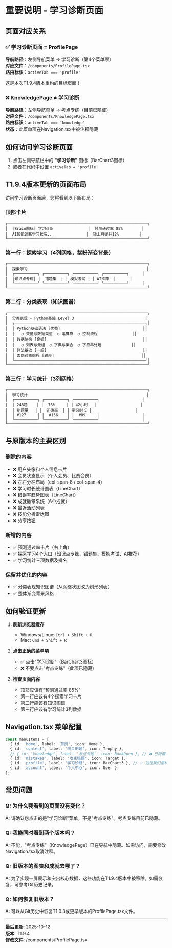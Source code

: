# 重要说明 - 学习诊断页面

## 页面对应关系

### ✅ 学习诊断页面 = ProfilePage
**导航路径**：左侧导航菜单 → 学习诊断（第4个菜单项）  
**对应文件**：`/components/ProfilePage.tsx`  
**路由标识**：`activeTab === 'profile'`

这是本次T1.9.4版本重构的目标页面！

### ❌ KnowledgePage ≠ 学习诊断
**导航路径**：左侧导航菜单 → 考点专练（目前已隐藏）  
**对应文件**：`/components/KnowledgePage.tsx`  
**路由标识**：`activeTab === 'knowledge'`  
**状态**：此菜单项在Navigation.tsx中被注释隐藏

## 如何访问学习诊断页面

1. 点击左侧导航栏中的 **"学习诊断"** 图标（BarChart3图标）
2. 或者在代码中设置 `activeTab = 'profile'`

## T1.9.4版本更新的页面布局

访问学习诊断页面后，您将看到以下新布局：

### 顶部卡片
```
┌─────────────────────────────────────────────────────────────┐
│  [Brain图标] 学习诊断               │  预测通过率 85%        │
│  AI智能诊断学习状况...              │  较上月提升12%         │
└─────────────────────────────────────────────────────────────┘
```

### 第一行：探索学习（4列网格，紫粉渐变背景）
```
┌─────────────────────────────────────────────────────────────┐
│  探索学习                                                    │
│  ┌──────────┐ ┌──────────┐ ┌──────────┐ ┌──────────┐      │
│  │知识点专练│ │  错题集  │ │ 模拟考试 │ │ AI推荐  │      │
│  └──────────┘ └──────────┘ └──────────┘ └──────────┘      │
└─────────────────────────────────────────────────────────────┘
```

### 第二行：分类表现（知识图谱）
```
┌─────────────────────────────────────────────────────────────┐
│  分类表现 - Python基础 Level 3                               │
│  ┌─────────────────────────────────────────────────────────┐│
│  │ Python基础语法 [优秀]                                    ││
│  │   ○ 变量与数据类型  ○ 运算符  ○ 控制流程               ││
│  │ 数据结构 [良好]                                          ││
│  │   ○ 列表与元组  ○ 字典与集合  ○ 字符串处理             ││
│  │ 算法基础 [一般]                                          ││
│  │ 面向对象编程 [较差]                                      ││
│  └─────────────────────────────────────────────────────────┘│
└─────────────────────────────────────────────────────────────┘
```

### 第三行：学习统计（3列网格）
```
┌─────────────────────────────────────────────────────────────┐
│  学习统计                                                    │
│  ┌──────────┐ ┌──────────┐ ┌──────────┐                   │
│  │ 248题    │ │  78%     │ │ 42小时   │                   │
│  │ 刷题量   │ │  正确率  │ │ 学习时长 │                   │
│  │ #127     │ │  #156    │ │  #89     │                   │
│  └──────────┘ └──────────┘ └──────────┘                   │
└─────────────────────────────────────────────────────────────┘
```

## 与原版本的主要区别

### 删除的内容
- ❌ 用户头像和个人信息卡片
- ❌ 会员状态显示（个人会员、比赛会员）
- ❌ 左右分栏布局（col-span-8 / col-span-4）
- ❌ 学习时长统计图表（LineChart）
- ❌ 错误率趋势图表（LineChart）
- ❌ 成就徽章系统（6个成就）
- ❌ 最近活动列表
- ❌ 技能分析雷达图
- ❌ 分享按钮

### 新增的内容
- ✅ 预测通过率卡片（右上角）
- ✅ 探索学习4个入口（知识点专练、错题集、模拟考试、AI推荐）
- ✅ 学习统计三项数据及排名

### 保留并优化的内容
- ✅ 分类表现知识图谱（从网络状图改为树形列表）
- ✅ 整体渐变背景风格

## 如何验证更新

1. **刷新浏览器缓存**
   - Windows/Linux: `Ctrl + Shift + R`
   - Mac: `Cmd + Shift + R`

2. **点击正确的菜单项**
   - ✅ 点击"学习诊断"（BarChart3图标）
   - ❌ 不要点击"考点专练"（此项已隐藏）

3. **检查页面内容**
   - 顶部应该有"预测通过率 85%"
   - 第一行应该有4个探索学习卡片
   - 第二行应该有知识图谱
   - 第三行应该有学习统计3列数据

## Navigation.tsx 菜单配置

```typescript
const menuItems = [
  { id: 'home', label: '首页', icon: Home },
  { id: 'contest', label: '闯关刷题', icon: Trophy },
  // { id: 'knowledge', label: '考点专练', icon: BookOpen }, // ❌ 已隐藏
  { id: 'mistakes', label: '攻克错题', icon: Target },
  { id: 'profile', label: '学习诊断', icon: BarChart3 }, // ✅ 这是我们重构的页面
  { id: 'account', label: '个人中心', icon: User },
];
```

## 常见问题

### Q: 为什么我看到的页面没有变化？
A: 请确认您点击的是"学习诊断"菜单，不是"考点专练"。考点专练目前已隐藏。

### Q: 我能同时看到两个版本吗？
A: 不能。"考点专练"（KnowledgePage）已在导航中隐藏。如需访问，需要修改Navigation.tsx取消注释。

### Q: 旧版本的图表和成就去哪了？
A: 为了实现一屏展示和突出核心数据，这些功能在T1.9.4版本中被移除。如需恢复，可参考Git历史记录。

### Q: 如何恢复旧版本？
A: 可以从Git历史中恢复T1.9.3或更早版本的ProfilePage.tsx文件。

---

**最后更新**: 2025-10-12  
**版本**: T1.9.4  
**修改文件**: /components/ProfilePage.tsx
